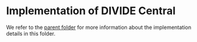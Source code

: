 # Implementation of DIVIDE Central

We refer to the [parent folder](..) for more information about the implementation details in this folder.